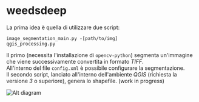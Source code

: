# weedsdeep

La prima idea è quella di utilizzare due script:  

```
image_segmentation_main.py -[path/to/img]
qgis_processing.py
```

Il primo (necessita l'installazione di `opencv-python`) segmenta un'immagine che viene successivamente convertita in formato _TIFF_.  
All'interno del file `config.xml` è possibile configurare la segmentazione.  
Il secondo script, lanciato all'interno dell'ambiente _QGIS_ (richiesta la versione _3_ o superiore), genera lo shapefile. (work in progress)

![Alt diagram](https://i.ibb.co/f8FRF2r/ter.png)
